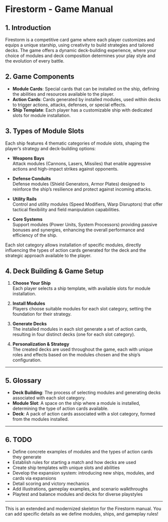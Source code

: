 # Firestorm - Game Manual

## 1. Introduction

Firestorm is a competitive card game where each player customizes and equips a unique starship, using creativity to build strategies and tailored decks. The game offers a dynamic deck-building experience, where your choice of modules and deck composition determines your play style and the evolution of every battle.

## 2. Game Components

- **Module Cards**: Special cards that can be installed on the ship, defining the abilities and resources available to the player.
- **Action Cards**: Cards generated by installed modules, used within decks to trigger actions, attacks, defenses, or special effects.
- **Ship Template**: Each player has a customizable ship with dedicated slots for module installation.

## 3. Types of Module Slots

Each ship features 4 thematic categories of module slots, shaping the player’s strategy and deck-building options:

- **Weapons Bays**  
  Attack modules (Cannons, Lasers, Missiles) that enable aggressive actions and high-impact strikes against opponents.

- **Defense Conduits**  
  Defense modules (Shield Generators, Armor Plates) designed to reinforce the ship’s resilience and protect against incoming attacks.

- **Utility Rails**  
  Control and utility modules (Speed Modifiers, Warp Disruptors) that offer tactical flexibility and field manipulation capabilities.

- **Core Systems**  
  Support modules (Power Units, System Processors) providing passive bonuses and synergies, enhancing the overall performance and efficiency of the ship.

Each slot category allows installation of specific modules, directly influencing the types of action cards generated for the deck and the strategic approach available to the player.

## 4. Deck Building & Game Setup

1. **Choose Your Ship**  
   Each player selects a ship template, with available slots for module installation.

2. **Install Modules**  
   Players choose suitable modules for each slot category, setting the foundation for their strategy.

3. **Generate Decks**  
   The installed modules in each slot generate a set of action cards, resulting in four distinct decks (one for each slot category).

4. **Personalization & Strategy**  
   The created decks are used throughout the game, each with unique roles and effects based on the modules chosen and the ship’s configuration.

---

## 5. Glossary

- **Deck Building**: The process of selecting modules and generating decks associated with each slot category.
- **Module Slot**: A space on the ship where a module is installed, determining the type of action cards available.
- **Deck**: A pack of action cards associated with a slot category, formed from the modules installed.

---

## 6. TODO

- Define concrete examples of modules and the types of action cards they generate
- Establish rules for starting a match and how decks are used
- Create ship templates with unique slots and abilities
- Develop the expansion system: introducing new ships, modules, and cards via expansions
- Detail scoring and victory mechanics
- Add illustrations, gameplay examples, and scenario walkthroughs
- Playtest and balance modules and decks for diverse playstyles

---

This is an extended and modernized skeleton for the Firestorm manual. You can add specific details as we define modules, ships, and gameplay rules!